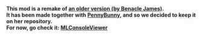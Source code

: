 **This mod is a remake of [an older version (by Benacle James)](https://github.com/benaclejames/MLConsoleViewer).** </br>
**It has been made together with [PennyBunny](https://github.com/PennyBunny), and so we decided to keep it on her repository.** </br>
**For now, go check it: [MLConsoleViewer](https://github.com/PennyBunny/VRCMods/tree/main/MLConsoleViewer)** 